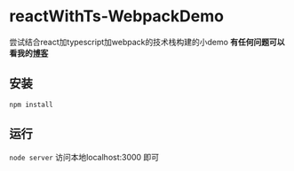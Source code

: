 # reactWithTs-WebpackDemo
尝试结合react加typescript加webpack的技术栈构建的小demo
**有任何问题可以看我的[博客](https://github.com/yooocen/dadaLearningBlogs/issues)**

## 安装
``npm install``

## 运行
``node server``
访问本地localhost:3000 即可
